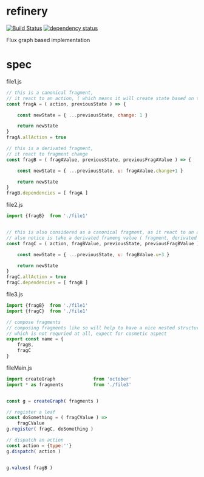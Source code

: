 # refinery


[![Build Status](https://img.shields.io/travis/Platane/refinery.svg?style=flat-square)](https://travis-ci.org/Platane/refinery)
[![dependency status](https://img.shields.io/david/Platane/refinery.svg?style=flat-square)](https://david-dm.org/platane/refinery)

Flux graph based implementation


# spec

file1.js
```javascript
// this is a canonical fragment,
// it react to an action, ( which means it will create state based on the volatile action )
const fragA = ( action, previousState ) => {

    const newState = { ...previousState, change: 1 }

    return newState
}
fragA.allAction = true

// this is a derivated fragment,
// it react to fragment change
const fragB = ( fragAValue, previousState, previousFragAValue ) => {

    const newState = { ...previousState, u: fragAValue.change+1 }

    return newState
}
fragB.dependencies = [ fragA ]

```

file2.js
```javascript
import {fragB}  from './file1'


// this is also considered as a canonical fragment, as it react to an action an may cristalize action from data into state
// also notice is take a derivated frameng value ( fragment, derivated or not are treated the same way as fragment input )
const fragC = ( action, fragBValue, previousState, previousFragBValue ) => {

    const newState = { ...previousState, u: fragBValue.u+3 }

    return newState
}
fragC.allAction = true
fragC.dependencies = [ fragB ]
```

file3.js
```javascript
import {fragB}  from './file1'
import {fragC}  from './file1'

// compose fragments
// composing fragments like so will help to have a nice nested structure
// which is not requried at all, expect for cosmetic aspect
export const name = {
    fragB,
    fragC
}
```

fileMain.js
```javascript
import createGraph              from 'october'
import * as fragments           from './file3'


const g = createGraph( fragments )

// register a leaf
const doSomething = ( fragCValue ) =>
    fragCValue
g.register( fragC, doSomething )

// dispatch an action
const action = {type:''}
g.dispatch( action )


g.values( fragB )
```
